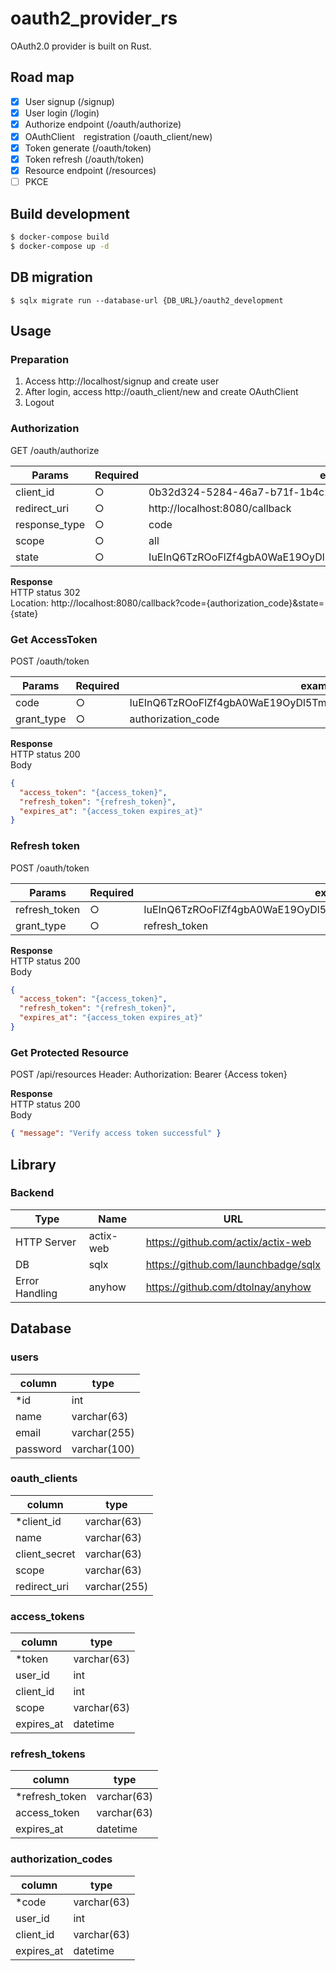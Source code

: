 # oauth2_provider_rs
OAuth2.0 provider is built on Rust.

## Road map
- [x] User signup (/signup)
- [x] User login (/login)
- [x] Authorize endpoint (/oauth/authorize)
- [x] OAuthClient　registration (/oauth_client/new)
- [x] Token generate (/oauth/token)
- [x] Token refresh (/oauth/token)
- [x] Resource endpoint (/resources) 
- [ ] PKCE

## Build development
```sh
$ docker-compose build
$ docker-compose up -d
```

## DB migration
```
$ sqlx migrate run --database-url {DB_URL}/oauth2_development
```

## Usage
### Preparation
1. Access http://localhost/signup and create user
2. After login, access http://oauth_client/new and create OAuthClient
3. Logout

### Authorization
GET /oauth/authorize

Params | Required | example
---- | ---- | ----
client_id | ○ | 0b32d324-5284-46a7-b71f-1b4c228415d7
redirect_uri | ○ | http://localhost:8080/callback
response_type | ○ | code
scope | ○ | all
state | ○ | IuEInQ6TzROoFlZf4gbA0WaE19OyDl5TmJ9sddX9PRqykrP1Fb9F0oHBxTVHcMa 

**Response**<br>
HTTP status 302<br>
Location: http://localhost:8080/callback?code={authorization_code}&state={state}

### Get AccessToken
POST /oauth/token

Params | Required | example
---- | ---- | ----
code | ○ | IuEInQ6TzROoFlZf4gbA0WaE19OyDl5TmJ9sddX9PRqykrP1Fb9F0oHBxTVHcMa
grant_type | ○ | authorization_code

**Response**<br>
HTTP status 200<br>
Body 
```json
{
  "access_token": "{access_token}",
  "refresh_token": "{refresh_token}",
  "expires_at": "{access_token expires_at}"
}
```

### Refresh token
POST /oauth/token

Params | Required | example
---- | ---- | ----
refresh_token | ○ | IuEInQ6TzROoFlZf4gbA0WaE19OyDl5TmJ9sddX9PRqykrP1Fb9F0oHBxTVHcMa
grant_type | ○ | refresh_token

**Response**<br>
HTTP status 200<br>
Body 
```json
{
  "access_token": "{access_token}",
  "refresh_token": "{refresh_token}",
  "expires_at": "{access_token expires_at}"
}
```

### Get Protected Resource
POST /api/resources
Header: Authorization: Bearer {Access token}

**Response**<br>
HTTP status 200<br>
Body 
```json
{ "message": "Verify access token successful" }
```

## Library
### Backend
Type | Name | URL
---- | ---- | ----
HTTP Server | actix-web | https://github.com/actix/actix-web
DB | sqlx | https://github.com/launchbadge/sqlx
Error Handling | anyhow | https://github.com/dtolnay/anyhow

## Database
### users
column | type
---- | ----
*id | int
name | varchar(63)
email | varchar(255)
password | varchar(100)

### oauth_clients
column | type
---- | ----
*client_id | varchar(63)
name | varchar(63)
client_secret | varchar(63)
scope | varchar(63)
redirect_uri | varchar(255)

### access_tokens
column | type
---- | ----
*token | varchar(63)
user_id | int
client_id | int
scope | varchar(63)
expires_at | datetime

### refresh_tokens
column | type
---- | ----
*refresh_token | varchar(63)
access_token | varchar(63)
expires_at | datetime

### authorization_codes
column | type
---- | ----
*code | varchar(63)
user_id | int
client_id | varchar(63)
expires_at | datetime
